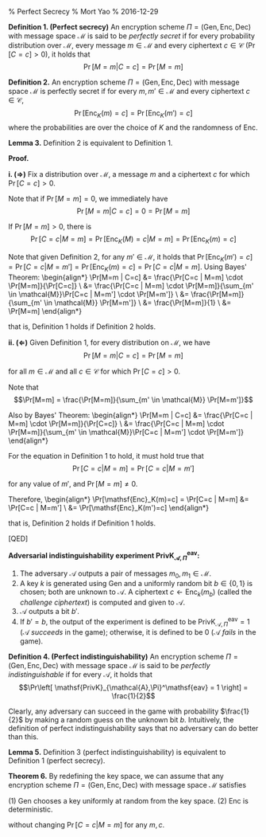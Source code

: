 % Perfect Secrecy
% Mort Yao
% 2016-12-29

**Definition 1. (Perfect secrecy)** An encryption scheme $\Pi=(\mathsf{Gen},\mathsf{Enc},\mathsf{Dec})$ with message space $\mathcal{M}$ is said to be *perfectly secret* if for every probability distribution over $\mathcal{M}$, every message $m \in \mathcal{M}$ and every ciphertext $c \in \mathcal{C}$ ($\Pr[C=c] > 0$), it holds that
$$\Pr[M=m | C=c] = \Pr[M=m]$$

**Definition 2.** An encryption scheme $\Pi=(\mathsf{Gen},\mathsf{Enc},\mathsf{Dec})$ with message space $\mathcal{M}$ is perfectly secret if for every $m, m' \in \mathcal{M}$ and every ciphertext $c \in \mathcal{C}$,
$$\Pr[\mathsf{Enc}_K(m) = c] = \Pr[\mathsf{Enc}_K(m') = c]$$
where the probabilities are over the choice of $K$ and the randomness of $\mathsf{Enc}$.

**Lemma 3.** Definition 2 is equivalent to Definition 1.

**Proof.**

**i. ($\Rightarrow$)**
Fix a distribution over $\mathcal{M}$, a message $m$ and a ciphertext $c$ for which $\Pr[C=c] > 0$.

Note that if $\Pr[M=m] = 0$, we immediately have
$$\Pr[M=m | C=c] = 0 = \Pr[M=m]$$

If $\Pr[M=m] > 0$, there is
$$\Pr[C=c | M=m] = \Pr[\mathsf{Enc}_K(M)=c | M=m] = \Pr[\mathsf{Enc}_K(m)=c]$$

Note that given Definition 2, for any $m' \in \mathcal{M}$, it holds that $\Pr[\mathsf{Enc}_K(m')=c] = \Pr[C=c | M=m'] = \Pr[\mathsf{Enc}_K(m)=c] = \Pr[C=c | M=m]$. Using Bayes' Theorem:
\begin{align*}
\Pr[M=m | C=c] &= \frac{\Pr[C=c | M=m] \cdot \Pr[M=m]}{\Pr[C=c]} \\
&= \frac{\Pr[C=c | M=m] \cdot \Pr[M=m]}{\sum_{m' \in \mathcal{M}}\Pr[C=c | M=m'] \cdot \Pr[M=m']} \\
&= \frac{\Pr[M=m]}{\sum_{m' \in \mathcal{M}} \Pr[M=m']} \\
&= \frac{\Pr[M=m]}{1} \\
&= \Pr[M=m]
\end{align*}

that is, Definition 1 holds if Definition 2 holds.

**ii. ($\Leftarrow$)**
Given Definition 1, for every distribution on $\mathcal{M}$, we have
$$\Pr[M=m | C=c] = \Pr[M=m]$$

for all $m \in \mathcal{M}$ and all $c \in \mathcal{C}$ for which $\Pr[C=c] > 0$.

Note that
$$\Pr[M=m] = \frac{\Pr[M=m]}{\sum_{m' \in \mathcal{M}} \Pr[M=m']}$$

Also by Bayes' Theorem:
\begin{align*}
\Pr[M=m | C=c]
&= \frac{\Pr[C=c | M=m] \cdot \Pr[M=m]}{\Pr[C=c]} \\
&= \frac{\Pr[C=c | M=m] \cdot \Pr[M=m]}{\sum_{m' \in \mathcal{M}}\Pr[C=c | M=m'] \cdot \Pr[M=m']}
\end{align*}

For the equation in Definition 1 to hold, it must hold true that
$$\Pr[C=c | M=m] = \Pr[C=c | M=m']$$

for any value of $m'$, and $\Pr[M=m] \neq 0$.

Therefore,
\begin{align*}
\Pr[\mathsf{Enc}_K(m)=c] = \Pr[C=c | M=m]
&= \Pr[C=c | M=m'] \\
&= \Pr[\mathsf{Enc}_K(m')=c]
\end{align*}

that is, Definition 2 holds if Definition 1 holds.

[QED]

**Adversarial indistinguishability experiment $\mathsf{PrivK}_{\mathcal{A},\Pi}^\mathsf{eav}$:**

1. The adversary $\mathcal{A}$ outputs a pair of messages $m_0, m_1 \in \mathcal{M}$.
2. A key $k$ is generated using $\mathsf{Gen}$ and a uniformly random bit $b \in \{0,1\}$ is chosen; both are unknown to $\mathcal{A}$. A ciphertext $c \leftarrow \mathsf{Enc}_k(m_b)$ (called the *challenge ciphertext*) is computed and given to $\mathcal{A}$.
3. $\mathcal{A}$ outputs a bit $b'$.
4. If $b'=b$, the output of the experiment is defined to be $\mathsf{PrivK}_{\mathcal{A},\Pi}^\mathsf{eav} = 1$ ($\mathcal{A}$ *succeeds* in the game); otherwise, it is defined to be 0 ($\mathcal{A}$ *fails* in the game).

**Definition 4. (Perfect indistinguishability)** An encryption scheme $\Pi=(\mathsf{Gen},\mathsf{Enc},\mathsf{Dec})$ with message space $\mathcal{M}$ is said to be *perfectly indistinguishable* if for every $\mathcal{A}$, it holds that
$$\Pr\left[ \mathsf{PrivK}_{\mathcal{A},\Pi}^\mathsf{eav} = 1 \right] = \frac{1}{2}$$

Clearly, any adversary can succeed in the game with probability $\frac{1}{2}$ by making a random guess on the unknown bit $b$. Intuitively, the definition of perfect indistinguishability says that no adversary can do better than this.

**Lemma 5.** Definition 3 (perfect indistinguishability) is equivalent to Definition 1 (perfect secrecy).

**Theorem 6.** By redefining the key space, we can assume that any encryption scheme $\Pi=(\mathsf{Gen},\mathsf{Enc},\mathsf{Dec})$ with message space $\mathcal{M}$ satisfies

(1) $\mathsf{Gen}$ chooses a key uniformly at random from the key space.
(2) $\mathsf{Enc}$ is deterministic.

without changing $\Pr[C=c | M=m]$ for any $m,c$.
